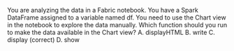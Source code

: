 You are analyzing the data in a Fabric notebook.
You have a Spark DataFrame assigned to a variable named df.
You need to use the Chart view in the notebook to explore the data manually.
Which function should you run to make the data available in the Chart view?
A. displayHTML
B. write
C. display (correct)
D. show
